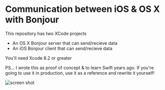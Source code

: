 # Communication between iOS & OS X with Bonjour

This repository has two XCode projects

* An OS X Bonjour server that can send/recieve data
* An iOS Bonjour client that can send/recieve data

You'll need Xcode 8.2 or greater

PS... I wrote this as proof of concept & to learn Swift years ago. If you're going to use it in production, use it as a reference and rewrite it yourself!

![screen shot](https://raw.githubusercontent.com/jameszaghini/bonjour-demo-osx-to-ios/master/screenshot.png)
